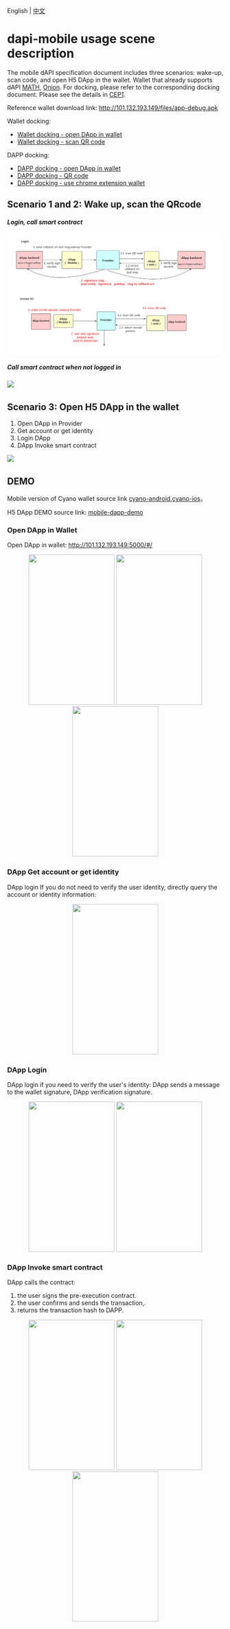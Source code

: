
English | [中文](README_CN.md)

# dapi-mobile usage scene description

The mobile dAPI specification document includes three scenarios: wake-up, scan code, and open H5 DApp in the wallet. Wallet that already supports dAPI [MATH](http://www.mathwallet.org/en/), [Onion](http://onion.fun/). For docking, please refer to the corresponding docking document. Please see the details in [CEP1](https://github.com/ontio-cyano/CEPs/blob/master/CEPS/CEP1.mediawiki).

Reference wallet download link: http://101.132.193.149/files/app-debug.apk

Wallet docking:

* [Wallet docking - open DApp in wallet](en/WalletDocking-wallet-open-DApp_en.md)
* [Wallet docking - scan QR code](en/WalletDocking-scan-qrcode_en.md)

DAPP docking:

* [DAPP docking - open DApp in wallet](en/DAppDocking-Wallet-Opens-DApp.md)
* [DAPP docking - QR code](en/DAppDocking-QRcode.md)
* [DAPP docking - use chrome extension wallet](en/DAppDocking-use%20chrome%20extension%20wallet.md)


## Scenario 1 and 2: Wake up, scan the QRcode


##### Login, call smart contract

![](images/split-login-invoke.png)

##### Call smart contract when not logged in

![](images/invoke-with-login.png)


## Scenario 3: Open H5 DApp in the wallet

1. Open DApp in Provider
2. Get account or get identity
3. Login DApp
4. DApp Invoke smart contract

![](images/scenario3.png)

## DEMO

Mobile version of Cyano wallet source link [cyano-android](https://github.com/ontio-cyano/cyano-android),[cyano-ios](https://github.com/ontio-cyano/cyano-ios)。

H5 DApp DEMO source link: [mobile-dapp-demo](https://github.com/ontio-cyano/mobile-dapp-demo)

### Open DApp in Wallet

Open DApp in wallet: http://101.132.193.149:5000/#/

<div align="center">
  <img src="https://raw.githubusercontent.com/ontio-community/dapi-mobile-example/master/images/ios/01-dapps.jpg" height="350" width="200">
  <img src="https://raw.githubusercontent.com/ontio-community/dapi-mobile-example/master/images/ios/01-private-dapp.png" height="350" width="200">
  <img src="https://raw.githubusercontent.com/ontio-community/dapi-mobile-example/master/images/ios/01-open-dapp.png" height="350" width="200">
</div>

### DApp Get account or get identity

DApp login If you do not need to verify the user identity, directly query the account or identity information:

<div align="center">
  <img src="https://raw.githubusercontent.com/ontio-community/dapi-mobile-example/master/images/ios/02-getAccount.jpg" height="350" width="200">
</div>

### DApp Login

DApp login if you need to verify the user's identity: DApp sends a message to the wallet signature, DApp verification signature.

<div align="center">
  <img src="https://raw.githubusercontent.com/ontio-community/dapi-mobile-example/master/images/ios/03-login-pwd.jpg" height="350" width="200">
  <img src="https://raw.githubusercontent.com/ontio-community/dapi-mobile-example/master/images/ios/04-logined.jpg" height="350" width="200">
</div>

### DApp Invoke smart contract

DApp calls the contract:
1. the user signs the pre-execution contract.
2. the user confirms and sends the transaction,.
3. returns the transaction hash to DAPP.

<div align="center">
  <img src="https://raw.githubusercontent.com/ontio-community/dapi-mobile-example/master/images/ios/input-password.jpg" height="350" width="200">
  <img src="https://raw.githubusercontent.com/ontio-community/dapi-mobile-example/master/images/ios/05-pre-exec-result.jpg" height="350" width="200">
  <img src="https://raw.githubusercontent.com/ontio-community/dapi-mobile-example/master/images/ios/06-dapp-recv-txhash.jpg" height="350" width="200">
</div>

